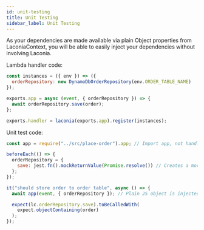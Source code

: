 ```yaml
---
id: unit-testing
title: Unit Testing
sidebar_label: Unit Testing
---
```


As your dependencies are made available via plain Object properties from
LaconiaContext, you will be able to easily inject your dependencies without
involving Laconia.

Lambda handler code:

```js
const instances = ({ env }) => ({
  orderRepository: new DynamoDbOrderRepository(env.ORDER_TABLE_NAME)
});

exports.app = async (event, { orderRepository }) => {
  await orderRepository.save(order);
};

exports.handler = laconia(exports.app).register(instances);
```

Unit test code:

```js
const app = require("../src/place-order").app; // Import app, not handler

beforeEach(() => {
  orderRepository = {
    save: jest.fn().mockReturnValue(Promise.resolve()) // Creates a mock orderRepository
  };
});

it("should store order to order table", async () => {
  await app(event, { orderRepository }); // Plain JS object is injected

  expect(lc.orderRepository.save).toBeCalledWith(
    expect.objectContaining(order)
  );
});
```
